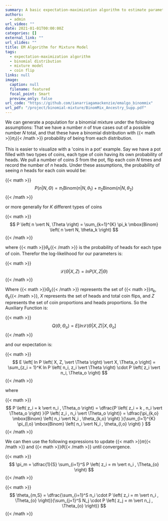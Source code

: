 ```yaml
---
summary: A basic expectation-maximization algorithm to estimate parameters of binomial mixtures.
authors:
  - admin
url_video: ""
date: 2021-01-01T00:00:00Z
categories: []
external_link: ""
url_slides: ""
title: EM Algorithm for Mixture Model
tags:
  - expectation-maximization algorithm
  - binomial distribution
  - mixture model
  - coin flip
links: null
image:
  caption: null
  filename: featured
  focal_point: Smart
  preview_only: false
url_code: "https://github.com/ianarriagamackenzie/emalgo_binommix"
url_pdf: "/project/binomial-mixture/BinomMix_Ancestry_Supp.pdf"
---
```


We can generate a population for a binomial mixture under the following assumptions: That we have a number *n* of true cases out of a possible number *N* total, and that these have a binomial distribution with {{< math >}}$\pi_i${{< /math >}} probability of being from each distribution.

This is easier to visualize with a 'coins in a pot' example. Say we have a pot filled with two types of coins, each type of coin having its own probability of heads. We pull a number of coins *S* from the pot, flip each coin *N* times and record the number of *n* heads. Under these assumptions, the probability of seeing *n* heads for each coin would be:

{{< math >}}
$$
P \left( n \vert N, \Theta \right) = \pi_1 \mbox{Binom} \left( n \vert N, \theta_1 \right) + \pi_2 \mbox{Binom} \left( n \vert N, \theta_2 \right)
$$
{{< /math >}}

or more generally for *K* different types of coins 

{{< math >}}
$$
P \left( n \vert N, \Theta \right) = \sum_{k=1}^{K} \pi_k \mbox{Binom} \left( n \vert N, \theta_k \right)
$$
{{< /math >}}

where {{< math >}}$\theta_k${{< /math >}} is the probability of heads for each type of coin. Therefor the log-likelihood for our parameters is:

{{< math >}}
$$
\mathcal{L} \left( \Theta \vert X, Z \right) = ln P \left( X, Z \vert \Theta \right)
$$
{{< /math >}}

Where {{< math >}}$\Theta_k${{< /math >}} represents the set of {{< math >}}$\pi_k, \theta_k${{< /math >}}, *X* represents the set of heads and total coin flips, and *Z* represents the set of coin proportions and heads proportions. So the Auxiliary Function is:

{{< math >}}
$$
Q(\Theta, \Theta_o) = E \left[ ln \mathcal{L} \left( \Theta \vert X, Z \right) \vert X, \Theta_o \right]
$$
{{< /math >}}

and our expectation is:

{{< math >}}
$$
E \left[ ln P \left( X, Z, \vert \Theta \right) \vert X, \Theta_o \right] = \sum_{z_i = 1}^K ln P \left( n_i, z_i \vert \Theta \right) \cdot P \left( z_i \vert n_i, \Theta_o \right)
$$
{{< /math >}}

where

{{< math >}}
$$
P \left( z_i = k \vert n_i , \Theta_o \right) = \dfrac{P \left( z_i = k , n_i \vert \Theta_o \right) }{P \left( z_i , n_i \vert \Theta_o \right)} = \dfrac{\pi_{k,o} \mbox{Binom} \left( n_i \vert N_i , \theta_{k,o} \right) }{\sum_{l=1}^{K} \pi_{l,o} \mbox{Binom} \left( n_i \vert N_i , \theta_{l,o} \right) }
$$
{{< /math >}}

We can then use the following expressions to update {{< math >}}$\pi${{< /math >}} and {{< math >}}$\theta${{< /math >}} until convergence.

{{< math >}}
$$
\pi_m = \dfrac{1}{S} \sum_{i=1}^S P \left( z_i = m \vert n_i , \Theta_{o} \right)
$$
{{< /math >}}

{{< math >}}
$$
\theta_{m,S} = \dfrac{\sum_{i=1}^S n_i \cdot P \left( z_i = m \vert n_i , \Theta_{o} \right)}{\sum_{j=1}^S N_j \cdot P \left( z_j = m \vert n_j , \Theta_{o} \right)}
$$
{{< /math >}}